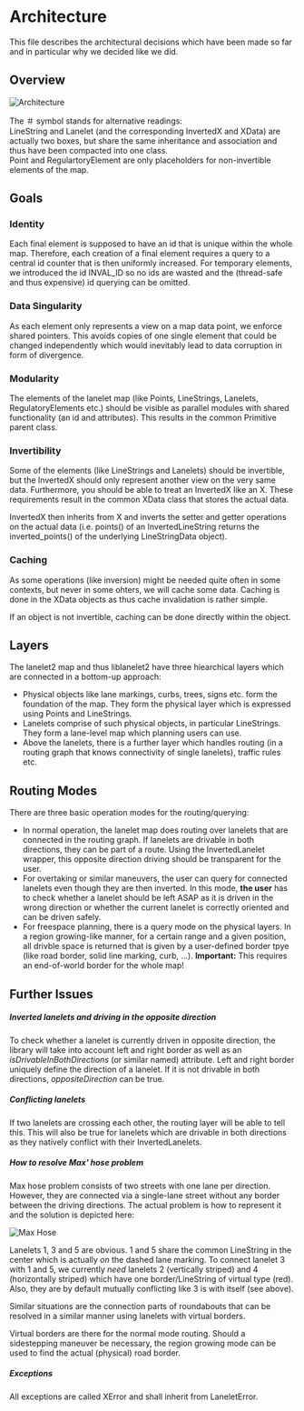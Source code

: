 # Architecture

This file describes the architectural decisions which have been made so far and in particular why we decided like we did.

## Overview

<!-- yUML: http://yuml.me/edit/4b9af2c7 or source: %2F%2F Cool Class Diagram, [Primitive|getId();getAttributes();setId();setAttributes()]^-[LineString＃Lanelet], [Primitive]^-[Point＃RegulatoryElement], [PrimitiveData|id;attributes]^-[LineStringData＃LaneletData], [PrimitiveData]^-[Point＃RegulatoryElement], [LineString＃Lanelet]->[LineStringData＃LaneletData], [LineString＃Lanelet]^-[InvertedLineString＃InvertedLanelet], [InvertedLineString＃InvertedLanelet]->[LineStringData＃LaneletData] -->

![Architecture](images/architecture.png)

The ＃ symbol stands for alternative readings:  
LineString and Lanelet (and the corresponding InvertedX and XData) are actually two boxes, but share the same inheritance and association and thus have been compacted into one class.  
Point and RegulartoryElement are only placeholders for non-invertible elements of the map.

## Goals

### Identity

Each final element is supposed to have an id that is unique within the whole map. Therefore, each creation of a final element requires a query to a central id counter that is then uniformly increased. For temporary elements, we introduced the id INVAL_ID so no ids are wasted and the (thread-safe and thus expensive) id querying can be omitted.

### Data Singularity

As each element only represents a view on a map data point, we enforce shared pointers. This avoids copies of one single element that could be changed independently which would inevitably lead to data corruption in form of divergence.

### Modularity

The elements of the lanelet map (like Points, LineStrings, Lanelets, RegulatoryElements etc.) should be visible as parallel modules with shared functionality (an id and attributes). This results in the common Primitive parent class.

### Invertibility

Some of the elements (like LineStrings and Lanelets) should be invertible, but the InvertedX should only represent another view on the very same data. Furthermore, you should be able to treat an InvertedX like an X. These requirements result in the common XData class that stores the actual data. 

InvertedX then inherits from X and inverts the setter and getter operations on the actual data (i.e. points() of an InvertedLineString returns the inverted_points() of the underlying LineStringData object).

### Caching

As some operations (like inversion) might be needed quite often in some contexts, but never in some ohters, we will cache some data. Caching is done in the XData objects as thus cache invalidation is rather simple. 

If an object is not invertible, caching can be done directly within the object.

## Layers

The lanelet2 map and thus liblanelet2 have three hiearchical layers which are connected in a bottom-up approach:

- Physical objects like lane markings, curbs, trees, signs etc. form the foundation of the map. They form the physical layer which is expressed using Points and LineStrings.
- Lanelets comprise of such physical objects, in particular LineStrings. They form a lane-level map which planning users can use.
- Above the lanelets, there is a further layer which handles routing (in a routing graph that knows connectivity of single lanelets), traffic rules etc.

## Routing Modes

There are three basic operation modes for the routing/querying:

- In normal operation, the lanelet map does routing over lanelets that are connected in the routing graph. If lanelets are drivable in both directions, they can be part of a route. Using the InvertedLanelet wrapper, this opposite direction driving should be transparent for the user. 
- For overtaking or similar maneuvers, the user can query for connected lanelets even though they are then inverted. In this mode, **the user** has to check whether a lanelet should be left ASAP as it is driven in the wrong direction or whether the current lanelet is correctly oriented and can be driven safely.
- For freespace planning, there is a query mode on the physical layers. In a region growing-like manner, for a certain range and a given position, all drivble space is returned that is given by a user-defined border tpye (like road border, solid line marking, curb, ...). **Important:** This requires an end-of-world border for the whole map!

## Further Issues

##### Inverted lanelets and driving in the opposite direction

To check whether a lanelet is currently driven in opposite direction, the library will take into account left and right border as well as an *isDrivableInBothDirections* (or similar named) attribute. Left and right border uniquely define the direction of a lanelet. If it is not drivable in both directions, *oppositeDirection* can be true.

##### Conflicting lanelets

If two lanelets are crossing each other, the routing layer will be able to tell this. This will also be true for lanelets which are drivable in both directions as they natively conflict with their InvertedLanelets.

##### How to resolve Max' hose problem

Max hose problem consists of two streets with one lane per direction. However, they are connected via a single-lane street without any border between the driving directions. The actual problem is how to represent it and the solution is depicted here:

![Max Hose](images/max_hose_problem_small.png)

Lanelets 1, 3 and 5 are obvious. 1 and 5 share the common LineString in the center which is actually *on* the dashed lane marking. To connect lanelet 3 with 1 and 5, we currently *need* lanelets 2 (vertically striped) and 4 (horizontally striped) which have one border/LineString of virtual type (red). Also, they are by default mutually conflicting like 3 is with itself (see above).

Similar situations are the connection parts of roundabouts that can be resolved in a similar manner using lanelets with virtual borders.

Virtual borders are there for the normal mode routing. Should a sidestepping maneuver be necessary, the region growing mode can be used to find the actual (physical) road border.


##### Exceptions

All exceptions are called XError and shall inherit from LaneletError.